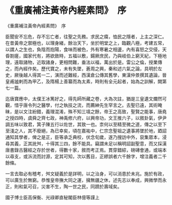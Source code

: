 # 《重廣補注黃帝內經素問》　序




《重廣補注黃帝內經素問》　序


臣聞安不忘危，存不忘亡者，往聖之先務。求民之瘼，恤民之隱者，上主之深仁。在昔黃帝之禦極也，以理身緒，餘治天下，坐於明堂之上，臨觀八極，考建五常，以謂人之生也，負陰而抱陽，食味而被色，外有寒暑之相盪，內有喜怒之交侵，天昏劄瘥，國家代有，將欲斂時，五福以敷，鍚厥庶民，乃與岐伯上窮天紀，下極地理，遠取諸物，近取諸身，更相問難，垂法以福，萬出於是。雷公之倫，授業傳之，而內經作矣。歷代寶之，未有失墜，蒼周之興，秦和述六氣之論，具明於左史，厥後越人得其一二，演而述難經，西漢倉公傳其舊學，東漢仲景撰其遺論，晉皇甫謐剌而為甲乙，及隋楊上善纂而為太素，時則有全元起者，始為之訓解，闕第七一篇。


迄唐寶應中，太僕王冰篤好之，得先師所藏之卷，大為次註，猶是三皇遺文爛然可觀，惜乎唐令列之醫學，付之執技之流，而薦紳先生罕言之。去聖已遠，其術晻昧，是以文注紛錯，義理混淆，殊不知三墳之餘，帝王之高致，聖賢之能事，唐堯之授四時，虞舜之齊七政，神禹修六府，以興帝功，文王推六子，以敘卦氣，伊尹調五味以致君，箕子陳五行以佐世，其致一也。柰何以至精至微之道，傳之以至下至淺之人，其不廢絕，為已幸矣，頃在嘉祐中，仁宗念聖祖之遺事將墜於地，廼詔通知其學者，俾之是正，臣等承乏典校，伏念旬歲，遂乃搜訪中外，裒集眾本，浸尋其義，正其訛舛，十得其三四，餘不能具。竊謂未足以稱明詔副聖意，而又採漢唐書錄古醫經之存於世者，得數十家，敘而考正焉。貫穿錯綜，磅礡會通，或端本以尋支，或泝流而討源，定其可知，次以舊目，正繆誤者六千餘字，增注義者二千餘條。


一言去取必有稽考，舛文疑義於是詳明，以之治身，可以消患於未兆。施於有政，可以廣生於無窮。恭惟皇帝撫大同之運，擁無疆之休，述先志以奉成，興微學而永正，則和氣可召，災害不生，陶一世之民，同躋於壽域矣。


國子博士臣高保衡、光祿卿直秘閣臣林億等謹上


